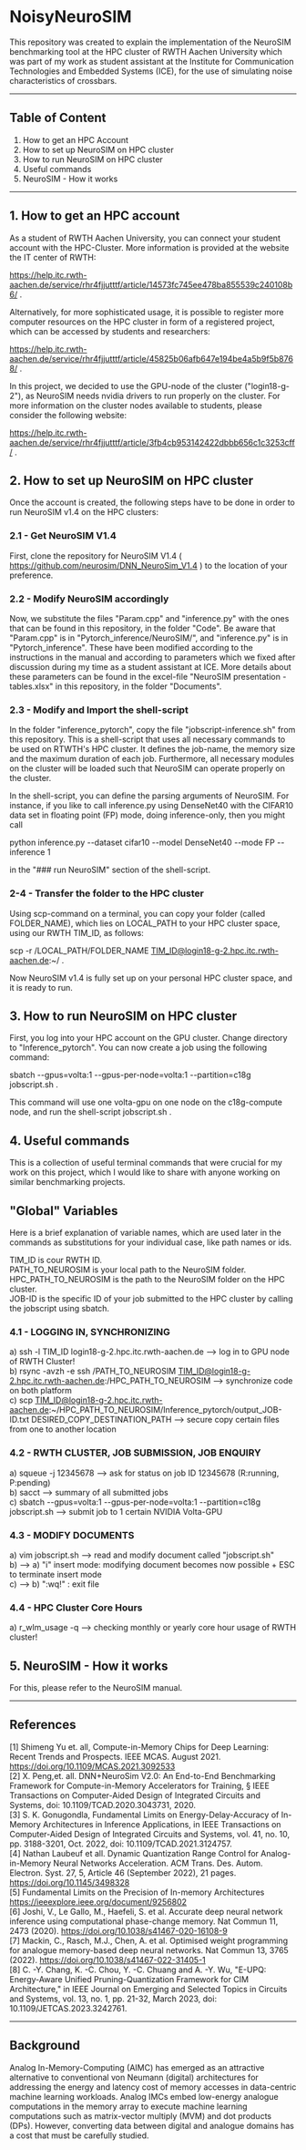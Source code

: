 # NoisyNeuroSIM

This repository was created to explain the implementation of the NeuroSIM benchmarking tool at the HPC cluster of RWTH Aachen University which was part of my work as student assistant at the Institute for Communication Technologies and Embedded Systems (ICE), for the use of simulating noise characteristics of crossbars.

------------------------------------------------------------------------------------------------------------------------------------------------

## Table of Content

1. How to get an HPC Account
2. How to set up NeuroSIM on HPC cluster
3. How to run NeuroSIM on HPC cluster
4. Useful commands
5. NeuroSIM - How it works

------------------------------------------------------------------------------------------------------------------------------------------------

## 1. How to get an HPC account

As a student of RWTH Aachen University, you can connect your student account with the HPC-Cluster. 
More information is provided at the website the IT center of RWTH: 

https://help.itc.rwth-aachen.de/service/rhr4fjjutttf/article/14573fc745ee478ba855539c240108b6/ .

Alternatively, for more sophisticated usage, it is possible to register more computer resources on the HPC cluster in form of a registered project, which can be accessed by students and researchers:

https://help.itc.rwth-aachen.de/service/rhr4fjjutttf/article/45825b06afb647e194be4a5b9f5b8768/ .

In this project, we decided to use the GPU-node of the cluster ("login18-g-2"), as NeuroSIM needs nvidia drivers to run properly on the cluster. For more information on the cluster nodes available to students, please consider the following website:

https://help.itc.rwth-aachen.de/service/rhr4fjjutttf/article/3fb4cb953142422dbbb656c1c3253cff/ .


## 2. How to set up NeuroSIM on HPC cluster

Once the account is created, the following steps have to be done in order to run NeuroSIM v1.4 on the HPC clusters:

### 2.1 - Get NeuroSIM V1.4

First, clone the repository for NeuroSIM V1.4 ( https://github.com/neurosim/DNN_NeuroSim_V1.4 ) to the location of your preference.

### 2.2 - Modify NeuroSIM accordingly

Now, we substitute the files "Param.cpp" and "inference.py" with the ones that can be found in this repository, in the folder "Code". Be aware that "Param.cpp" is in "Pytorch_inference/NeuroSIM/", and "inference.py" is in "Pytorch_inference".
These have been modified according to the instructions in the manual and according to parameters which we fixed after discussion during my time as a student assistant at ICE. More details about these parameters can be found in the excel-file "NeuroSIM presentation - tables.xlsx" in this repository, in the folder "Documents".

### 2.3 - Modify and Import the shell-script 

In the folder "inference_pytorch", copy the file "jobscript-inference.sh" from this repository. This is a shell-script that uses all necessary commands to be used on RTWTH's HPC cluster. It defines the job-name, the memory size and the maximum duration of each job. Furthermore, all necessary modules on the cluster will be loaded such that NeuroSIM can operate properly on the cluster.

In the shell-script, you can define the parsing arguments of NeuroSIM. For instance, if you like to call inference.py using DenseNet40 with the CIFAR10 data set in floating point (FP) mode, doing inference-only, then you might call  

python inference.py --dataset cifar10 --model DenseNet40 --mode FP --inference 1

in the "### run NeuroSIM" section of the shell-script.

### 2-4 - Transfer the folder to the HPC cluster

Using scp-command on a terminal, you can copy your folder (called FOLDER_NAME), which lies on LOCAL_PATH to your HPC cluster space, using our RWTH TIM_ID, as follows:

scp -r /LOCAL_PATH/FOLDER_NAME TIM_ID@login18-g-2.hpc.itc.rwth-aachen.de:~/ .

Now NeuroSIM v1.4 is fully set up on your personal HPC cluster space, and it is ready to run.

## 3. How to run NeuroSIM on HPC cluster

First, you log into your HPC account on the GPU cluster.
Change directory to "Inference_pytorch".
You can now create a job using the following command:

sbatch --gpus=volta:1 --gpus-per-node=volta:1 --partition=c18g jobscript.sh .

This command will use one volta-gpu on one node on the c18g-compute node, and run the shell-script jobscript.sh .

## 4. Useful commands

This is a collection of useful terminal commands that were crucial for my work on this project, which I would like to share with anyone working on similar benchmarking projects.

## "Global" Variables

Here is a brief explanation of variable names, which are used later in the commands as substitutions for your individual case, like path names or ids.

TIM_ID                     is cour RWTH ID. <br />
PATH_TO_NEUROSIM           is your local path to the NeuroSIM folder. <br />
HPC_PATH_TO_NEUROSIM       is the path to the NeuroSIM folder on the HPC cluster. <br />
JOB-ID                     is the specific ID of your job submitted to the HPC cluster by calling the jobscript using sbatch. <br />

### 4.1  - LOGGING IN, SYNCHRONIZING

a) ssh -l TIM_ID login18-g-2.hpc.itc.rwth-aachen.de --> log in to GPU node of RWTH Cluster! <br />
b) rsync -avzh -e ssh /PATH_TO_NEUROSIM TIM_ID@login18-g-2.hpc.itc.rwth-aachen.de:/HPC_PATH_TO_NEUROSIM --> synchronize code on both platform <br />
c) scp TIM_ID@login18-g-2.hpc.itc.rwth-aachen.de:~/HPC_PATH_TO_NEUROSIM/Inference_pytorch/output_JOB-ID.txt DESIRED_COPY_DESTINATION_PATH --> secure copy certain files from one to another location <br />

### 4.2 - RWTH CLUSTER, JOB SUBMISSION, JOB ENQUIRY

a) squeue -j 12345678 --> ask for status on job ID 12345678 (R:running, P:pending) <br />
b) sacct --> summary of all submitted jobs <br />
c) sbatch --gpus=volta:1 --gpus-per-node=volta:1 --partition=c18g jobscript.sh --> submit job to 1 certain NVIDIA Volta-GPU <br />


### 4.3 - MODIFY DOCUMENTS

a) vim jobscript.sh --> read and modify document called "jobscript.sh" <br />
b) --> a) "i" insert mode: modifying document becomes now possible + ESC to terminate insert mode <br />
c) --> b) ":wq!" : exit file <br />

### 4.4 - HPC Cluster Core Hours

a) r_wlm_usage -q --> checking monthly or yearly core hour usage of RWTH cluster!

## 5. NeuroSIM - How it works

For this, please refer to the NeuroSIM manual.

------------------------------------------------------------------------------------------------------------------------------------------------

## References


[1] Shimeng Yu et. all, Compute-in-Memory Chips for Deep Learning: Recent Trends and Prospects. IEEE MCAS. August 2021. https://doi.org/10.1109/MCAS.2021.3092533   <br />
[2] X. Peng,et. all. DNN+NeuroSim V2.0: An End-to-End Benchmarking Framework for Compute-in-Memory Accelerators for Training, § IEEE Transactions on Computer-Aided Design of Integrated Circuits and Systems, doi: 10.1109/TCAD.2020.3043731, 2020.  <br />
[3] S. K. Gonugondla, Fundamental Limits on Energy-Delay-Accuracy of In-Memory Architectures in Inference Applications, in IEEE Transactions on Computer-Aided Design of Integrated Circuits and Systems, vol. 41, no. 10, pp. 3188-3201, Oct. 2022, doi: 10.1109/TCAD.2021.3124757.  <br />
[4] Nathan Laubeuf et all. Dynamic Quantization Range Control for Analog-in-Memory Neural Networks Acceleration. ACM Trans. Des. Autom. Electron. Syst. 27, 5, Article 46 (September 2022), 21 pages. https://doi.org/10.1145/3498328  <br />
[5] Fundamental Limits on the Precision of In-memory Architectures https://ieeexplore.ieee.org/document/9256802  <br />
[6] Joshi, V., Le Gallo, M., Haefeli, S. et al. Accurate deep neural network inference using computational phase-change memory. Nat Commun 11, 2473 (2020). https://doi.org/10.1038/s41467-020-16108-9  <br />
[7] Mackin, C., Rasch, M.J., Chen, A. et al. Optimised weight programming for analogue memory-based deep neural networks. Nat Commun 13, 3765 (2022). https://doi.org/10.1038/s41467-022-31405-1   <br />
[8] C. -Y. Chang, K. -C. Chou, Y. -C. Chuang and A. -Y. Wu, "E-UPQ: Energy-Aware Unified Pruning-Quantization Framework for CIM Architecture," in IEEE Journal on Emerging and Selected Topics in Circuits and Systems, vol. 13, no. 1, pp. 21-32, March 2023, doi: 10.1109/JETCAS.2023.3242761. <br /> 

------------------------------------------------------------------------------------------------------------------------------------------------

## Background

Analog In-Memory-Computing (AIMC) has emerged as an attractive alternative to conventional von Neumann (digital) architectures for addressing the energy and latency cost of memory accesses in data-centric machine learning workloads. Analog IMCs embed low-energy analogue computations in the memory array to execute machine learning computations such as matrix-vector multiply (MVM) and dot products (DPs). However, converting data between digital and analogue domains has a cost that must be carefully studied.



